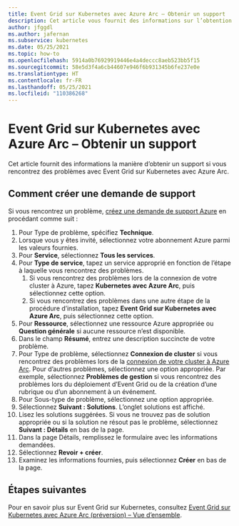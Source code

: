 ```yaml
---
title: Event Grid sur Kubernetes avec Azure Arc – Obtenir un support
description: Cet article vous fournit des informations sur l’obtention d’un support pour des problèmes liés à Event Grid sur Kubernetes avec Azure Arc
author: jfggdl
ms.author: jafernan
ms.subservice: kubernetes
ms.date: 05/25/2021
ms.topic: how-to
ms.openlocfilehash: 5914a0b76929919446e4a4deccc8aeb523bb5f15
ms.sourcegitcommit: 58e5d3f4a6cb44607e946f6b931345b6fe237e0e
ms.translationtype: HT
ms.contentlocale: fr-FR
ms.lasthandoff: 05/25/2021
ms.locfileid: "110386268"
---
```

# <a name="event-grid-on-kubernetes-with-azure-arc---get-support"></a>Event Grid sur Kubernetes avec Azure Arc – Obtenir un support
Cet article fournit des informations la manière d’obtenir un support si vous rencontrez des problèmes avec Event Grid sur Kubernetes avec Azure Arc. 

## <a name="how-to-create-a-support-request"></a>Comment créer une demande de support
Si vous rencontrez un problème, [créez une demande de support Azure](https://portal.azure.com/#blade/Microsoft_Azure_Support/HelpAndSupportBlade/newsupportrequest) en procédant comme suit :

1. Pour Type de problème, spécifiez **Technique**.
1. Lorsque vous y êtes invité, sélectionnez votre abonnement Azure parmi les valeurs fournies.
1. Pour **Service**, sélectionnez **Tous les services**.
1. Pour **Type de service**, tapez un service approprié en fonction de l’étape à laquelle vous rencontrez des problèmes.
    1. Si vous rencontrez des problèmes lors de la connexion de votre cluster à Azure, tapez **Kubernetes avec Azure Arc**, puis sélectionnez cette option.    
    1. Si vous rencontrez des problèmes dans une autre étape de la procédure d’installation, tapez **Event Grid sur Kubernetes avec Azure Arc**, puis sélectionnez cette option. 
1. Pour **Ressource**, sélectionnez une ressource Azure appropriée ou **Question générale** si aucune ressource n’est disponible.
1. Dans le champ **Résumé**, entrez une description succincte de votre problème.
1. Pour Type de problème, sélectionnez **Connexion de cluster** si vous rencontrez des problèmes lors de la [connexion de votre cluster à Azure Arc](../../azure-arc/kubernetes/quickstart-connect-cluster.md). Pour d’autres problèmes, sélectionnez une option appropriée. Par exemple, sélectionnez **Problèmes de gestion** si vous rencontrez des problèmes lors du déploiement d’Event Grid ou de la création d’une rubrique ou d’un abonnement à un événement.
1. Pour Sous-type de problème, sélectionnez une option appropriée.
1. Sélectionnez **Suivant : Solutions**. L’onglet solutions est affiché.
1. Lisez les solutions suggérées. Si vous ne trouvez pas de solution appropriée ou si la solution ne résout pas le problème, sélectionnez **Suivant : Détails** en bas de la page.
1.  Dans la page Détails, remplissez le formulaire avec les informations demandées. 
1. Sélectionnez **Revoir + créer**.
1. Examinez les informations fournies, puis sélectionnez **Créer** en bas de la page.

## <a name="next-steps"></a>Étapes suivantes
Pour en savoir plus sur Event Grid sur Kubernetes, consultez [Event Grid sur Kubernetes avec Azure Arc (préversion) – Vue d’ensemble](overview.md).